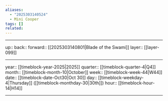 ```yaml
---
aliases:
  - "2025303140524"
  - Mini Cooper
tags: []
related:
---
```




***

up:: 
back:: 
forward:: [[2025303140801|Blade of the Swami]]
layer:: [[layer-099]]

***

year:: [[timeblock-year-2025|2025]]
quarter:: [[timeblock-quarter-4|Q4]]
month:: [[timeblock-month-10|October]]
week:: [[timeblock-week-44|W44]]
date:: [[timeblock-date-Oct30|Oct 30]]
day:: [[timeblock-weekday-4|Thursday]] ([[timeblock-monthday-30|30th]])
hour:: [[timeblock-hour-14|H14]]

***
